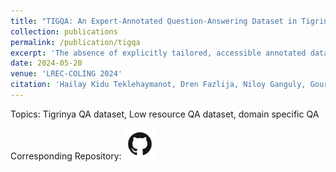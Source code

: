 ```yaml
---
title: "TIGQA: An Expert-Annotated Question-Answering Dataset in Tigrinya"
collection: publications
permalink: /publication/tigqa
excerpt: 'The absence of explicitly tailored, accessible annotated datasets for educational purposes presents a notable obstacle for NLP tasks in languages with limited resources. This study initially explores the feasibility of using machine translation (MT) to convert an existing dataset into a Tigrinya dataset in SQuAD format. As a result, we present TIGQA, an expert-annotated dataset containing 2,685 question-answer pairs covering 122 diverse topics such as climate, water, and traffic. These pairs are from 537 context paragraphs in publicly accessible Tigrinya and Biology books. Through comprehensive analyses, we demonstrate that the TIGQA dataset requires skills beyond simple word matching, requiring both single-sentence and multiple-sentence inference abilities. We conduct experiments using state-of-the-art MRC methods, marking the first exploration of such models on TIGQA. Additionally, we estimate human performance on the dataset and juxtapose it with the results obtained from pre-trained models. The notable disparities between human performance and the best model performance underscore the potential for future enhancements to TIGQA through continued research. Our dataset is freely accessible via the provided link to encourage the research community to address the challenges in the Tigrinya MRC.'
date: 2024-05-20
venue: 'LREC-COLING 2024'
citation: 'Hailay Kidu Teklehaymanot, Dren Fazlija, Niloy Ganguly, Gourab K. Patro, and Wolfgang Nejdl (2024). &quot;TIGQA: An Expert-Annotated Question-Answering Dataset in Tigrinya&quot; In <i>Proceedings of the 2024 Joint International Conference on Computational Linguistics, Language Resources and Evaluation</i>.'
---
```


Topics: Tigrinya QA dataset, Low resource QA dataset, domain specific QA

Corresponding Repository: [<img src="../images/GitHub-Mark.png" width="50" height="50">](https://github.com/hailaykidu/TigQA-Datasets)
